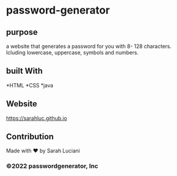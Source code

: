 # password-generator
## purpose 
a website that generates a password for you with 8- 128 characters. 
Icluding lowercase, uppercase, symbols and numbers. 

## built With
*HTML 
*CSS
*java


## Website 
https://sarahluc.github.io


## Contribution
Made with ❤️ by Sarah Luciani 

### ©2022 passwordgenerator, Inc

